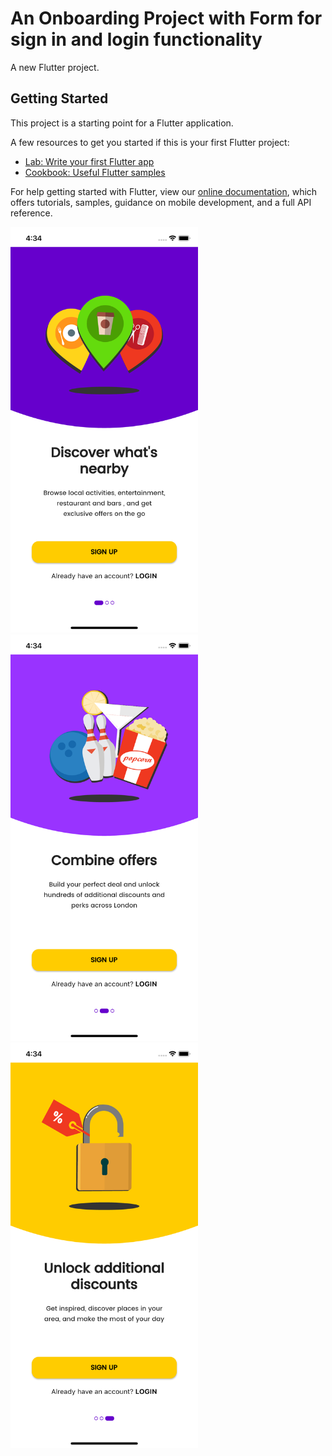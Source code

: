 # An Onboarding Project with Form for sign in and login functionality

A new Flutter project.

## Getting Started

This project is a starting point for a Flutter application.

A few resources to get you started if this is your first Flutter project:

- [Lab: Write your first Flutter app](https://flutter.io/docs/get-started/codelab)
- [Cookbook: Useful Flutter samples](https://flutter.io/docs/cookbook)

For help getting started with Flutter, view our 
[online documentation](https://flutter.io/docs), which offers tutorials, 
samples, guidance on mobile development, and a full API reference.

<img src="FirstPage.png" width="300">  <img src="SecondPage.png" width="300">  <img src="ThirdPage.png" width="300">

